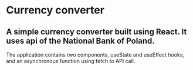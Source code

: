 # Currency converter

## A simple currency converter built using React. It uses api of the National Bank of Poland.

The application contains two components, useState and useEffect hooks, and an asynchronous function using fetch to API call.
